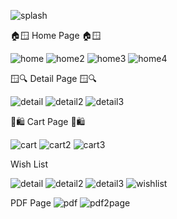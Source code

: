 ![splash](https://github.com/user-attachments/assets/6618e3ba-8ec4-4c06-9c1c-4dcf91ad8642)

🏠🪟 Home Page 🏠🪟

![home](https://github.com/user-attachments/assets/4aac7d83-1328-48ef-9cae-6ef5001b4cd9)
![home2](https://github.com/user-attachments/assets/f91af14b-4e8b-4ef4-bc06-54f61bafaad1)
![home3](https://github.com/user-attachments/assets/34d56137-2911-47fd-98b5-531cfff7827e)
![home4](https://github.com/user-attachments/assets/67f28e51-bb15-4d2f-8769-9f16a877484a)

🪟🔍 Detail Page 🪟🔍

![detail](https://github.com/user-attachments/assets/e3cbcd8d-80cd-40ef-8533-f6bb43e2da5d)
![detail2](https://github.com/user-attachments/assets/79fe8842-ee1f-4e7c-9e4a-916466a89136)
![detail3](https://github.com/user-attachments/assets/178d3f40-2fc7-47f4-9f45-11b0d4ae44f6)

🛒🛍️ Cart Page 🛒🛍️

![cart](https://github.com/user-attachments/assets/c5ba847b-1e83-48aa-a410-4560e5dc1643)
![cart2](https://github.com/user-attachments/assets/c0efe8a6-3648-44b4-8377-90088b0981c8)
![cart3](https://github.com/user-attachments/assets/a69b81d7-4262-492c-b40c-deef66352c31)

Wish List

![detail](https://github.com/user-attachments/assets/17028f83-0d12-4973-9d23-79ee68b1d618)
![detail2](https://github.com/user-attachments/assets/b27302c3-9822-4e15-b669-5c10543aeb46)
![detail3](https://github.com/user-attachments/assets/d37c6f28-a4a1-4ed4-a140-73210fac5c5d)
![wishlist](https://github.com/user-attachments/assets/7096e866-abc2-4672-936c-553974895006)

PDF Page
![pdf](https://github.com/user-attachments/assets/e9105c6e-e230-46cf-8aca-2ed8b0e1154a)
![pdf2page](https://github.com/user-attachments/assets/d281890f-1b85-4f7d-a78d-2061009c291d)
